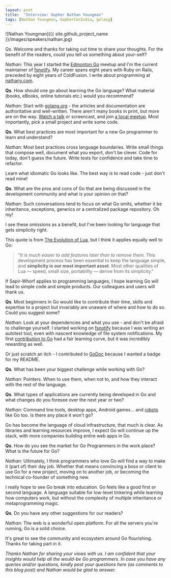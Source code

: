 ```yaml
---
layout: post
title:  "Interview: Gopher Nathan Youngman"
tags: [Nathan Youngman, GopherConIndia, golang]
---
```


![Nathan Youngman]({{ site.github_project_name }}/images/speakers/nathan.jpg)

Qs. Welcome and thanks for taking out time to share your thoughts. For the benefit of the readers, could you tell us something about your-self?

_Nathan:_ This year I started the [Edmonton Go](http://edmontongo.org/) meetup and I'm the current maintainer of [fsnotify](http://fsnotify.org). My career spans eight years with Ruby on Rails, preceded by eight years of ColdFusion. I write about programming at [nathany.com](http://nathany.com/).

**Qs**. How should one go about learning the Go language? What material (books, eBooks, online tutorials etc.) would you recommend?

_Nathan:_ Start with [golang.org](http://golang.org/) - the articles and documentation are authoritative and well-written. There aren't many books in print, but more are on the way. [Watch a talk](http://gophervids.appspot.com/) or screencast, and join [a local meetup](http://golang.meetup.com/). Most importantly, pick a small project and write some code.

**Qs**. What best practices are most important for a new Go programmer to learn and understand?

_Nathan:_ Most best practices cross language boundaries. Write small things that compose well, document what you export, don't be clever. Code for today, don't guess the future. Write tests for confidence and take time to refactor.

Learn what idiomatic Go looks like. The best way is to read code - just don't read mine!

**Qs**. What are the pros and cons of Go that are being discussed in the development community and what is your opinion on that?

_Nathan:_ Such conversations tend to focus on what Go omits, whether it be inheritance, exceptions, generics or a centralized package repository. Oh my!

I see these omissions as a benefit, but I've been looking for language that gets simplicity right.

This quote is from [The Evolution of Lua](http://www.lua.org/doc/hopl.pdf), but I think it applies equally well to Go:

> "_It is much easier to add features later than to remove them._ This development process has been essential to keep the language simple, and **simplicity is our most important asset**. Most other qualities of Lua &mdash; speed, small size, portability &mdash; derive from its simplicity."

If Sapir-Whorf applies to programming languages, I hope learning Go will lead to simple code and simple products. Our colleagues and users will thank us.

**Qs**. Most beginners in Go would like to contribute their time, skills and expertise to a project but invariably are unaware of where and how to do so. Could you suggest some?

_Nathan:_ Look at your dependencies and what you use - and don't be afraid to challenge yourself. I started working on [fsnotify](http://fsnotify.org) because I was writing an autotest tool, even with nascent knowledge of file system notifications. My first [contribution to Go](http://golang.org/doc/contribute.html) had a fair learning curve, but it was incredibly rewarding as well.

Or just scratch an itch - I contributed to [GoDoc](http://godoc.org/) because I wanted a badge for my README.

**Qs**. What has been your biggest challenge while working with Go?

_Nathan:_ Pointers. When to use them, when not to, and how they interact with the rest of the language.

**Qs**. What types of applications are currently being developed in Go and what changes do you foresee over the next year or two?

_Nathan:_ Command line tools, desktop apps, Android games... and [robots](http://gobot.io/) like Go too. Is there any place it won't go?

Go has become the language of cloud infrastructure, that much is clear. As libraries and learning resources improve, I expect Go will continue up the stack, with more companies building entire web apps in Go.

**Qs**. How do you see the market for Go Programmers in the work place? What is the future for Go?

_Nathan:_ Ultimately, I think programmers who love Go will find a way to make it (part of) their day job. Whether that means convincing a boss or client to use Go for a new project, moving on to another job, or becoming the technical co-founder of something new.

I really hope to see Go break into education. Go feels like a good first or second language. A language suitable for low-level tinkering while learning how computers work, but without the complexity of multiple inheritance or metaprogramming magic.

**Qs**. Do you have any other suggestions for our readers?

_Nathan:_ The web is a wonderful open platform. For all the servers you're running, Go is a solid choice.

It's great to see the community and ecosystem around Go flourishing. Thanks for taking part in it.

_Thanks Nathan for sharing your views with us. I am confident that your insights would help all the would-be Go programmers. In case you have any queries and/or questions, kindly post your questions here (as comments to this blog post) and Nathan would be glad to answer._
